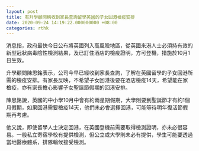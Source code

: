 ```yaml
---
layout: post
title: 有升學顧問稱收到家長查詢留學英國的子女回港檢疫安排
date: 2020-09-24 14:19:22.000000000 +08:00
categories: rthk
---
```


消息指，政府最快今日公布將英國列入高風險地區，從英國來港人士必須持有效的新型冠狀病毒陰性檢測結果，及已訂住酒店的檢疫證明，方可登機，措施於10月1日生效。

升學顧問陳思銘表示，公司今早已經收到家長查詢，了解在英國留學的子女回港所需的檢疫安排。有家長反映，不希望子女回港後要在酒店檢疫14天，希望能在家檢疫，亦有家長擔心影響子女聖誕節假期的回港安排。

陳思銘說，英國的中小學10月中會有約兩星期假期，大學則要到聖誕節才有約1個月假期，如果回港需要檢疫14天，他們未必會選擇回港，可能等待明年復活節假期再考慮。

他又說，即使留學人士決定回港，在英國登機前需要取得檢測證明，亦未必很容易。一般私立寄宿學校有提供檢測，但公立或大學則未必有提供，學生可能要透過當地醫療體系，排隊輪候接受檢測。
